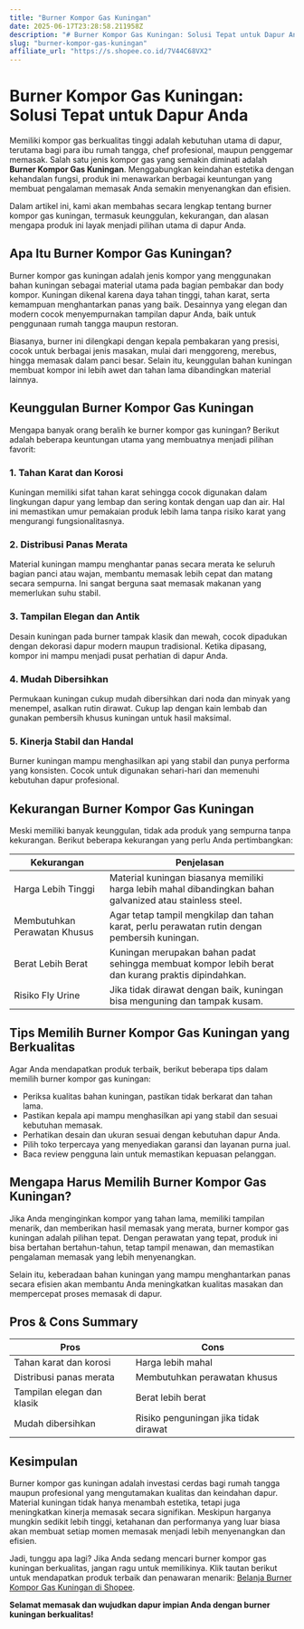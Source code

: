 ```yaml
---
title: "Burner Kompor Gas Kuningan"
date: 2025-06-17T23:28:58.211958Z
description: "# Burner Kompor Gas Kuningan: Solusi Tepat untuk Dapur Anda..."
slug: "burner-kompor-gas-kuningan"
affiliate_url: "https://s.shopee.co.id/7V44C68VX2"
---
```

# Burner Kompor Gas Kuningan: Solusi Tepat untuk Dapur Anda

Memiliki kompor gas berkualitas tinggi adalah kebutuhan utama di dapur, terutama bagi para ibu rumah tangga, chef profesional, maupun penggemar memasak. Salah satu jenis kompor gas yang semakin diminati adalah **Burner Kompor Gas Kuningan**. Menggabungkan keindahan estetika dengan kehandalan fungsi, produk ini menawarkan berbagai keuntungan yang membuat pengalaman memasak Anda semakin menyenangkan dan efisien.

Dalam artikel ini, kami akan membahas secara lengkap tentang burner kompor gas kuningan, termasuk keunggulan, kekurangan, dan alasan mengapa produk ini layak menjadi pilihan utama di dapur Anda.

## Apa Itu Burner Kompor Gas Kuningan?

Burner kompor gas kuningan adalah jenis kompor yang menggunakan bahan kuningan sebagai material utama pada bagian pembakar dan body kompor. Kuningan dikenal karena daya tahan tinggi, tahan karat, serta kemampuan menghantarkan panas yang baik. Desainnya yang elegan dan modern cocok menyempurnakan tampilan dapur Anda, baik untuk penggunaan rumah tangga maupun restoran.

Biasanya, burner ini dilengkapi dengan kepala pembakaran yang presisi, cocok untuk berbagai jenis masakan, mulai dari menggoreng, merebus, hingga memasak dalam panci besar. Selain itu, keunggulan bahan kuningan membuat kompor ini lebih awet dan tahan lama dibandingkan material lainnya.

## Keunggulan Burner Kompor Gas Kuningan

Mengapa banyak orang beralih ke burner kompor gas kuningan? Berikut adalah beberapa keuntungan utama yang membuatnya menjadi pilihan favorit:

### 1. Tahan Karat dan Korosi  
Kuningan memiliki sifat tahan karat sehingga cocok digunakan dalam lingkungan dapur yang lembap dan sering kontak dengan uap dan air. Hal ini memastikan umur pemakaian produk lebih lama tanpa risiko karat yang mengurangi fungsionalitasnya.

### 2. Distribusi Panas Merata  
Material kuningan mampu menghantar panas secara merata ke seluruh bagian panci atau wajan, membantu memasak lebih cepat dan matang secara sempurna. Ini sangat berguna saat memasak makanan yang memerlukan suhu stabil.

### 3. Tampilan Elegan dan Antik  
Desain kuningan pada burner tampak klasik dan mewah, cocok dipadukan dengan dekorasi dapur modern maupun tradisional. Ketika dipasang, kompor ini mampu menjadi pusat perhatian di dapur Anda.

### 4. Mudah Dibersihkan  
Permukaan kuningan cukup mudah dibersihkan dari noda dan minyak yang menempel, asalkan rutin dirawat. Cukup lap dengan kain lembab dan gunakan pembersih khusus kuningan untuk hasil maksimal.

### 5. Kinerja Stabil dan Handal  
Burner kuningan mampu menghasilkan api yang stabil dan punya performa yang konsisten. Cocok untuk digunakan sehari-hari dan memenuhi kebutuhan dapur profesional.

## Kekurangan Burner Kompor Gas Kuningan

Meski memiliki banyak keunggulan, tidak ada produk yang sempurna tanpa kekurangan. Berikut beberapa kekurangan yang perlu Anda pertimbangkan:

| Kekurangan | Penjelasan |
|--------------|------------|
| Harga Lebih Tinggi | Material kuningan biasanya memiliki harga lebih mahal dibandingkan bahan galvanized atau stainless steel. |
| Membutuhkan Perawatan Khusus | Agar tetap tampil mengkilap dan tahan karat, perlu perawatan rutin dengan pembersih kuningan. |
| Berat Lebih Berat | Kuningan merupakan bahan padat sehingga membuat kompor lebih berat dan kurang praktis dipindahkan. |
| Risiko Fly Urine   | Jika tidak dirawat dengan baik, kuningan bisa menguning dan tampak kusam. |

## Tips Memilih Burner Kompor Gas Kuningan yang Berkualitas

Agar Anda mendapatkan produk terbaik, berikut beberapa tips dalam memilih burner kompor gas kuningan:

- Periksa kualitas bahan kuningan, pastikan tidak berkarat dan tahan lama.
- Pastikan kepala api mampu menghasilkan api yang stabil dan sesuai kebutuhan memasak.
- Perhatikan desain dan ukuran sesuai dengan kebutuhan dapur Anda.
- Pilih toko terpercaya yang menyediakan garansi dan layanan purna jual.
- Baca review pengguna lain untuk memastikan kepuasan pelanggan.

## Mengapa Harus Memilih Burner Kompor Gas Kuningan?

Jika Anda menginginkan kompor yang tahan lama, memiliki tampilan menarik, dan memberikan hasil memasak yang merata, burner kompor gas kuningan adalah pilihan tepat. Dengan perawatan yang tepat, produk ini bisa bertahan bertahun-tahun, tetap tampil menawan, dan memastikan pengalaman memasak yang lebih menyenangkan.

Selain itu, keberadaan bahan kuningan yang mampu menghantarkan panas secara efisien akan membantu Anda meningkatkan kualitas masakan dan mempercepat proses memasak di dapur.

## Pros & Cons Summary

| Pros                          | Cons                                |
|------------------------------|-------------------------------------|
| Tahan karat dan korosi     | Harga lebih mahal                  |
| Distribusi panas merata     | Membutuhkan perawatan khusus       |
| Tampilan elegan dan klasik  | Berat lebih berat                  |
| Mudah dibersihkan           | Risiko penguningan jika tidak dirawat |

## Kesimpulan

Burner kompor gas kuningan adalah investasi cerdas bagi rumah tangga maupun profesional yang mengutamakan kualitas dan keindahan dapur. Material kuningan tidak hanya menambah estetika, tetapi juga meningkatkan kinerja memasak secara signifikan. Meskipun harganya mungkin sedikit lebih tinggi, ketahanan dan performanya yang luar biasa akan membuat setiap momen memasak menjadi lebih menyenangkan dan efisien.

Jadi, tunggu apa lagi? Jika Anda sedang mencari burner kompor gas kuningan berkualitas, jangan ragu untuk memilikinya. Klik tautan berikut untuk mendapatkan produk terbaik dan penawaran menarik: [Belanja Burner Kompor Gas Kuningan di Shopee](https://s.shopee.co.id/7V44C68VX2).

**Selamat memasak dan wujudkan dapur impian Anda dengan burner kuningan berkualitas!**